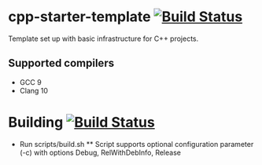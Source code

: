 # cpp-starter-template [![Build Status](https://travis-ci.org/melinda-sw/cpp-starter-template.svg?branch=master)](https://travis-ci.org/melinda-sw/cpp-starter-template)
Template set up with basic infrastructure for C++ projects.

## Supported compilers
- GCC 9
- Clang 10

# Building [![Build Status](https://travis-ci.org/melinda-sw/cpp-starter-template.svg?branch=master)](https://travis-ci.org/melinda-sw/cpp-starter-template)
* Run scripts/build.sh
** Script supports optional configuration parameter (-c) with options Debug, RelWithDebInfo, Release

